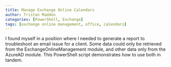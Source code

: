 ```yaml
---
title: Manage Exchange Online Calendars
author: Tristan Madden
categories: [PowerShell, Exchange]
tags: [exchange online management, office, calendars]
---
```


I found myself in a position where I needed to generate a report to troubleshoot an email issue for a client. Some data could only be retrieved from the ExchangeOnlineManagement module, and other data only from the AzureAD module. This PowerShell script demonstrates how to use both in tandem.

<script src="https://gist.github.com/Trimad/c26d5946a80b315a7671986c0bb7ea59.js"></script>